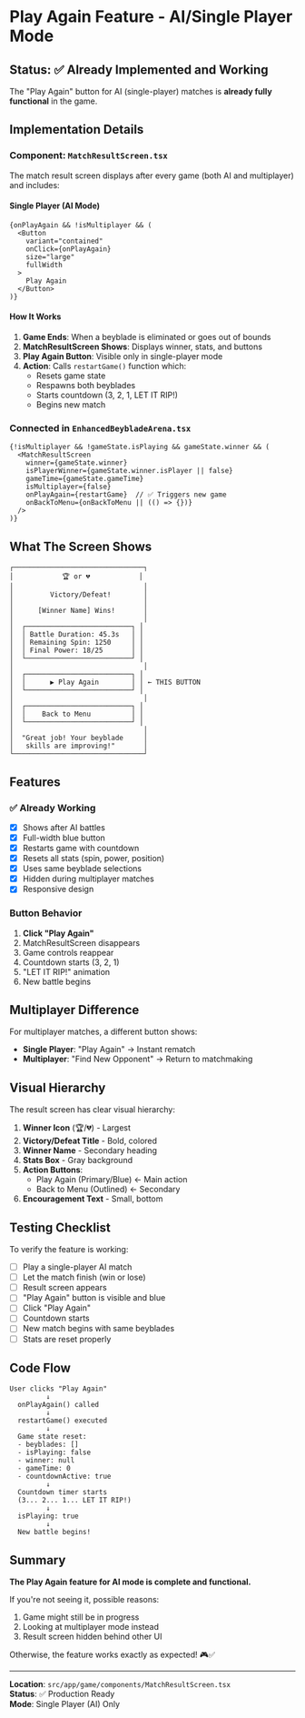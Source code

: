 # Play Again Feature - AI/Single Player Mode

## Status: ✅ Already Implemented and Working

The "Play Again" button for AI (single-player) matches is **already fully functional** in the game.

## Implementation Details

### Component: `MatchResultScreen.tsx`

The match result screen displays after every game (both AI and multiplayer) and includes:

#### Single Player (AI Mode)
```tsx
{onPlayAgain && !isMultiplayer && (
  <Button
    variant="contained"
    onClick={onPlayAgain}
    size="large"
    fullWidth
  >
    Play Again
  </Button>
)}
```

#### How It Works

1. **Game Ends**: When a beyblade is eliminated or goes out of bounds
2. **MatchResultScreen Shows**: Displays winner, stats, and buttons
3. **Play Again Button**: Visible only in single-player mode
4. **Action**: Calls `restartGame()` function which:
   - Resets game state
   - Respawns both beyblades
   - Starts countdown (3, 2, 1, LET IT RIP!)
   - Begins new match

### Connected in `EnhancedBeybladeArena.tsx`

```tsx
{!isMultiplayer && !gameState.isPlaying && gameState.winner && (
  <MatchResultScreen
    winner={gameState.winner}
    isPlayerWinner={gameState.winner.isPlayer || false}
    gameTime={gameState.gameTime}
    isMultiplayer={false}
    onPlayAgain={restartGame}  // ✅ Triggers new game
    onBackToMenu={onBackToMenu || (() => {})}
  />
)}
```

## What The Screen Shows

```
┌────────────────────────────────┐
│            🏆 or 💔            │
│                                │
│         Victory/Defeat!        │
│                                │
│      [Winner Name] Wins!       │
│                                │
│  ┌──────────────────────────┐ │
│  │ Battle Duration: 45.3s   │ │
│  │ Remaining Spin: 1250     │ │
│  │ Final Power: 18/25       │ │
│  └──────────────────────────┘ │
│                                │
│  ┌──────────────────────────┐ │
│  │      ▶ Play Again        │ │ ← THIS BUTTON
│  └──────────────────────────┘ │
│                                │
│  ┌──────────────────────────┐ │
│  │    Back to Menu          │ │
│  └──────────────────────────┘ │
│                                │
│  "Great job! Your beyblade     │
│   skills are improving!"       │
└────────────────────────────────┘
```

## Features

### ✅ Already Working
- [x] Shows after AI battles
- [x] Full-width blue button
- [x] Restarts game with countdown
- [x] Resets all stats (spin, power, position)
- [x] Uses same beyblade selections
- [x] Hidden during multiplayer matches
- [x] Responsive design

### Button Behavior
1. **Click "Play Again"**
2. MatchResultScreen disappears
3. Game controls reappear
4. Countdown starts (3, 2, 1)
5. "LET IT RIP!" animation
6. New battle begins

## Multiplayer Difference

For multiplayer matches, a different button shows:
- **Single Player**: "Play Again" → Instant rematch
- **Multiplayer**: "Find New Opponent" → Return to matchmaking

## Visual Hierarchy

The result screen has clear visual hierarchy:
1. **Winner Icon** (🏆/💔) - Largest
2. **Victory/Defeat Title** - Bold, colored
3. **Winner Name** - Secondary heading
4. **Stats Box** - Gray background
5. **Action Buttons**:
   - Play Again (Primary/Blue) ← Main action
   - Back to Menu (Outlined) ← Secondary
6. **Encouragement Text** - Small, bottom

## Testing Checklist

To verify the feature is working:

- [ ] Play a single-player AI match
- [ ] Let the match finish (win or lose)
- [ ] Result screen appears
- [ ] "Play Again" button is visible and blue
- [ ] Click "Play Again"
- [ ] Countdown starts
- [ ] New match begins with same beyblades
- [ ] Stats are reset properly

## Code Flow

```
User clicks "Play Again"
         ↓
  onPlayAgain() called
         ↓
  restartGame() executed
         ↓
  Game state reset:
  - beyblades: []
  - isPlaying: false
  - winner: null
  - gameTime: 0
  - countdownActive: true
         ↓
  Countdown timer starts
  (3... 2... 1... LET IT RIP!)
         ↓
  isPlaying: true
         ↓
  New battle begins!
```

## Summary

**The Play Again feature for AI mode is complete and functional.**

If you're not seeing it, possible reasons:
1. Game might still be in progress
2. Looking at multiplayer mode instead
3. Result screen hidden behind other UI

Otherwise, the feature works exactly as expected! 🎮✅

---

**Location**: `src/app/game/components/MatchResultScreen.tsx`  
**Status**: ✅ Production Ready  
**Mode**: Single Player (AI) Only
